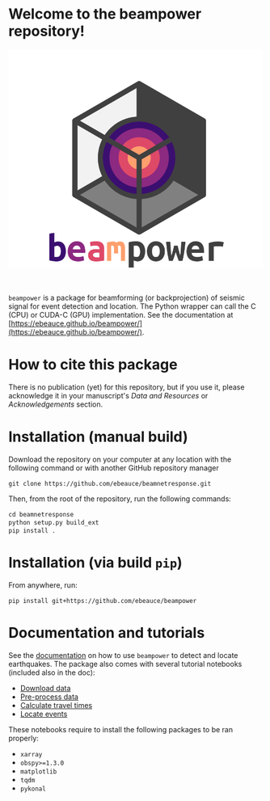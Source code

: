 # Welcome to the __beampower__ repository!

![](scripts/figures/logo.png)<br><br><br>

`beampower` is a package for beamforming (or backprojection) of seismic signal for event detection and location. The Python wrapper
can call the C (CPU) or CUDA-C (GPU) implementation. See the documentation at [https://ebeauce.github.io/beampower/](https://ebeauce.github.io/beampower/).

# How to cite this package

There is no publication (yet) for this repository, but if you use it, please acknowledge it in your manuscript's _Data and Resources_ or _Acknowledgements_ section.

# Installation (manual build)

Download the repository on your computer at any location with the following command or with another GitHub repository manager

    git clone https://github.com/ebeauce/beamnetresponse.git

Then, from the root of the repository, run the following commands:

    cd beamnetresponse
    python setup.py build_ext
    pip install .

# Installation (via build `pip`)

From anywhere, run:

    pip install git+https://github.com/ebeauce/beampower


# Documentation and tutorials

See the [documentation](https://ebeauce.github.io/beampower/) on how to use `beampower` to detect and locate earthquakes. The package also comes with several tutorial notebooks (included also in the doc): 

- [Download data](notebooks/0_download.ipynb)
- [Pre-process data](notebooks/1_preprocess.ipynb)
- [Calculate travel times](notebooks/2_travel_times.ipynb)
- [Locate events](notebooks/3_localization.ipynb)

These notebooks require to install the following packages to be ran properly:

- `xarray`
- `obspy>=1.3.0`  
- `matplotlib`  
- `tqdm`  
- `pykonal`



